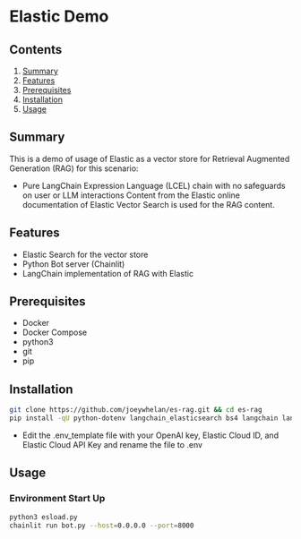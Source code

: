 # Elastic Demo
## Contents
1.  [Summary](#summary)
2.  [Features](#features)
3.  [Prerequisites](#prerequisites)
4.  [Installation](#installation)
5.  [Usage](#usage)

## Summary <a name="summary"></a>
This is a demo of usage of Elastic as a vector store for Retrieval Augmented Generation (RAG) for this scenario:
- Pure LangChain Expression Language (LCEL) chain with no safeguards on user or LLM interactions
Content from the Elastic online documentation of Elastic Vector Search is used for the RAG content.  

## Features <a name="features"></a>
- Elastic Search for the vector store
- Python Bot server (Chainlit)
- LangChain implementation of RAG with Elastic

## Prerequisites <a name="prerequisites"></a>
- Docker
- Docker Compose
- python3
- git
- pip

## Installation <a name="installation"></a>
```bash
git clone https://github.com/joeywhelan/es-rag.git && cd es-rag
pip install -qU python-dotenv langchain_elasticsearch bs4 langchain langchain_openai langchainhub chainlit
```
- Edit the .env_template file with your OpenAI key, Elastic Cloud ID, and Elastic Cloud API Key and rename the file to .env

## Usage <a name="usage"></a>
### Environment Start Up
```bash
python3 esload.py
chainlit run bot.py --host=0.0.0.0 --port=8000
```
